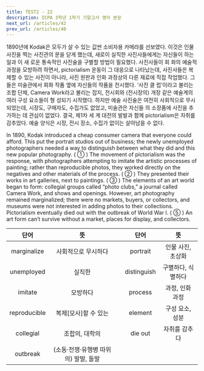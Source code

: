 ```yaml
---
title: TEST2 - 22
description: ICPA 3학년 1학기 기말고사 영어 본문
next_url: /articles/42
prev_url: /articles/40
---
```


1890년에 Kodak은 모두가 살 수 있는 값싼 소비자용 카메라를 선보였다. 이것은 인물 사진을 찍는 사진관의 문을 닫게 했는데, 새로이 실직한 사진사들에게는 자신들이 하는 일과 이 새 로운 통속적인 사진술을 구별할 방법이 필요했다. 사진사들이 회 화의 예술적 과정을 모방하려 하면서, pictorialism 운동이 그 대응으로 나타났는데, 사진사들은 복제할 수 있는 사진이 아니라, 사진 원판과 인화 과정상의 다른 재료에 직접 작업했다. 그들은 미술관에서 회화 작품 옆에 자신들의 작품을 전시했다. ‘사진 클 럽’이라고 불리는 조합 단체, Camera Work라고 불리는 잡지, 전시회와 (전시장의) 개장 같은 예술계의 여러 구성 요소들이 형 성되기 시작했다. 하지만 예술 사진술은 여전히 사회적으로 무시 되었는데, 시장도, 구매자도, 수집가도 없었고, 미술관은 자신들 의 소장품에 사진을 추가하는 데 관심이 없었다. 결국, 제1차 세 계 대전의 발발과 함께 pictorialism은 자취를 감추었다. 예술 양식은 시장, 전시 장소, 수집가 없이는 살아남을 수 없다.

In 1890, Kodak introduced a cheap consumer camera that everyone could afford. This put the portrait studios out of business; the newly unemployed photographers needed a way to distinguish between what they did and this new popular photography. ( ① ) The movement of pictorialism was the response, with photographers attempting to imitate the artistic processes of painting; rather than reproducible photos, they worked directly on the negatives and other materials of the process. ( ② ) They presented their works in art galleries, next to paintings. ( ③ ) The elements of an art world began to form: collegial groups called “photo clubs,” a journal called Camera Work, and shows and openings. However, art photography remained marginalized; there were no markets, buyers, or collectors, and museums were not interested in adding photos to their collections. Pictorialism eventually died out with the outbreak of World War I. ( ⑤ ) An art form can’t survive without a market, places for display, and collectors.

|단어|뜻| |단어|뜻|
|:--------------:|:------------------------------:|-|:--------------:|:------------------------------:|
|marginalize|사회적으로 무시하다||portrait|인물 사진, 초상화|
|unemployed|실직한||distinguish|구별하다, 식별하다|
|imitate|모방하다||process|과정, 인화 과정|
|reproducible|복제[모사]할 수 있는||element|구성 요소, 성분|
|collegial|조합의, 대학의||die out|자취를 감추다|
|outbreak|(소동·전쟁·유행병 따위의) 발발, 돌발||||
